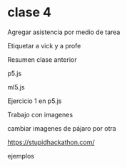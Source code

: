 # clase 4

Agregar asistencia por medio de tarea

Etiquetar a vick y a profe

Resumen clase anterior

p5.js

ml5.js

Ejercicio 1 en p5.js

Trabajo con imagenes

cambiar imagenes de pájaro por otra

<https://stupidhackathon.com/>

ejemplos
